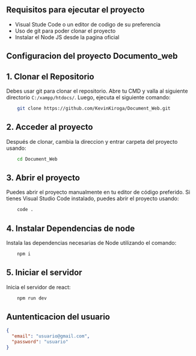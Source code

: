 <img src="https://media.licdn.com/dms/image/D4D12AQFZkbeVaofxzQ/article-cover_image-shrink_600_2000/0/1708033784779?e=2147483647&v=beta&t=8xtvmqPnaQ-hvmkf3Yj3ZhlytJ6mNTPopeFs5yRwazI" alt="" srcset="" />

## Requisitos para ejecutar el proyecto
- Visual Stude Code o un editor de codigo de su preferencia
- Uso de git para poder clonar el proyecto
- Instalar el Node JS desde la pagina oficial

## Configuracion del proyecto Documento_web
## 1. Clonar el Repositorio
Debes usar git para clonar el repositorio. Abre tu CMD y valla al siguiente directorio `C:/xampp/htdocs/`. Luego, ejecuta el siguiente comando:
```sh
    git clone https://github.com/KevinKiroga/Document_Web.git
```
## 2. Acceder al proyecto
Después de clonar, cambia la direccion y entrar carpeta del proyecto usando:
```sh
    cd Document_Web
```
## 3. Abrir el proyecto
Puedes abrir el proyecto manualmente en tu editor de código preferido. Si tienes Visual Studio Code instalado, puedes abrir el proyecto usando:
```sh
    code .
```
## 4. Instalar Dependencias de node
Instala las dependencias necesarias de Node utilizando el comando:
```sh
    npm i
```
## 5. Iniciar el servidor
Inicia el servidor de react:
```sh
    npm run dev
```
## Auntenticacion del usuario
```json
{
  "email": "usuario@gmail.com",
  "password": "usuario"
}
```

